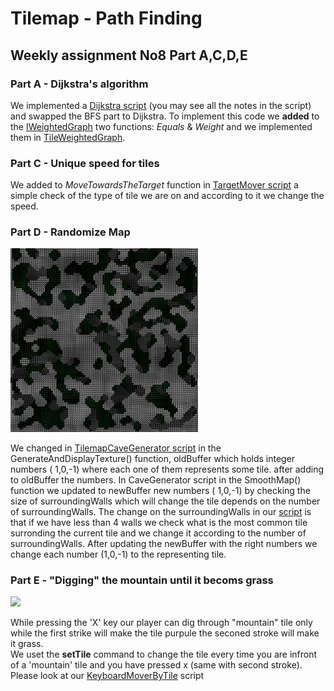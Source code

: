 # Tilemap - Path Finding  
## Weekly assignment No8 Part A,C,D,E   
    
    
### Part A - Dijkstra's algorithm   
We implemented a [Dijkstra script](https://github.com/Game-Dev-Project-D-A-Y/05-tilemap-pathfinding/blob/master/Assets/Scripts/5-dijkstra/Dijkstra.cs) (you may see all the  notes in the script)  and swapped the BFS part to Dijkstra. To implement this code we **added** to the [IWeightedGraph](https://github.com/Game-Dev-Project-D-A-Y/05-tilemap-pathfinding/blob/master/Assets/Scripts/5-dijkstra/IWeightedGraph.cs) two functions: _Equals_ & _Weight_ and we implemented them in [TileWeightedGraph](https://github.com/Game-Dev-Project-D-A-Y/05-tilemap-pathfinding/blob/master/Assets/Scripts/5-dijkstra/TileWeightedGraph.cs).    
    
### Part C - Unique speed for tiles
We added to _MoveTowardsTheTarget_ function in [TargetMover script](https://github.com/Game-Dev-Project-D-A-Y/05-tilemap-pathfinding/blob/master/Assets/Scripts/2-player/TargetMover.cs) a simple check of the type of tile we are on and according to it we change the speed.  

### Part D - Randomize Map   
<img src=https://github.com/Game-Dev-Project-D-A-Y/05-tilemap-pathfinding/blob/master/Generate%20Map.jpg width="300"/>    
    
    
We changed in [TilemapCaveGenerator script](https://github.com/Game-Dev-Project-D-A-Y/05-tilemap-pathfinding/blob/master/Assets/Scripts/4-generation/TilemapCaveGenerator.cs) in the GenerateAndDisplayTexture() function, oldBuffer which holds integer numbers ( 1,0,-1) where each one of them represents some tile.
after adding to oldBuffer the numbers. In CaveGenerator script in the SmoothMap() function we updated to newBuffer new numbers ( 1,0,-1) by checking the size of surroundingWalls which will change the tile depends on the number of surroundingWalls.
The change on the surroundingWalls in our [script](https://github.com/Game-Dev-Project-D-A-Y/05-tilemap-pathfinding/blob/master/Assets/Scripts/4-generation/CaveGenerator.cs) is that if we have less than 4 walls we check what is the most common tile surronding the current tile and we change it according to the number of surroundingWalls.
After updating the newBuffer with the right numbers we change each number (1,0,-1) to the representing tile.

### Part E - "Digging" the mountain until it becoms grass   
    
 <img src=https:https://github.com/Game-Dev-Project-D-A-Y/05-tilemap-pathfinding/blob/master/digging.jpg width="300"/>    
  
While pressing the 'X' key our player can dig through "mountain" tile only while the first strike will make the tile purpule the seconed stroke will make it grass.    
We uset the **setTile** command to change the tile every time you are infront of a 'mountain' tile and you have pressed x (same with second stroke). Please look at our [KeyboardMoverByTile](https://github.com/Game-Dev-Project-D-A-Y/05-tilemap-pathfinding/blob/master/Assets/Scripts/2-player/KeyboardMoverByTile.cs) script
